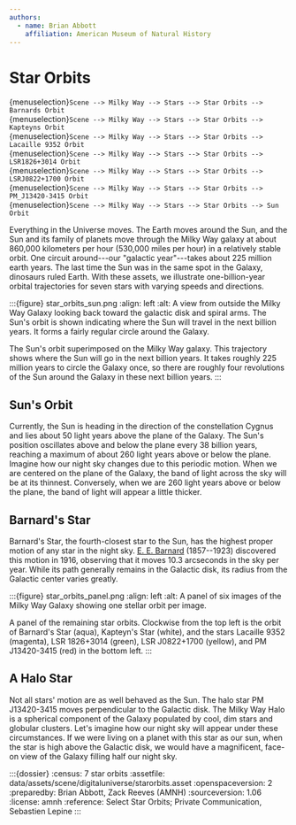 ```yaml
---
authors:
  - name: Brian Abbott
    affiliation: American Museum of Natural History
---
```



# Star Orbits


{menuselection}`Scene --> Milky Way --> Stars --> Star Orbits --> Barnards Orbit` \
{menuselection}`Scene --> Milky Way --> Stars --> Star Orbits --> Kapteyns Orbit` \
{menuselection}`Scene --> Milky Way --> Stars --> Star Orbits --> Lacaille 9352 Orbit` \
{menuselection}`Scene --> Milky Way --> Stars --> Star Orbits --> LSR1826+3014 Orbit` \
{menuselection}`Scene --> Milky Way --> Stars --> Star Orbits --> LSRJ0822+1700 Orbit` \
{menuselection}`Scene --> Milky Way --> Stars --> Star Orbits --> PM_J13420-3415 Orbit` \
{menuselection}`Scene --> Milky Way --> Stars --> Star Orbits --> Sun Orbit`



Everything in the Universe moves. The Earth moves around the Sun, and the Sun and its family of planets move through the Milky Way galaxy at about 860,000 kilometers per hour (530,000 miles per hour) in a relatively stable orbit. One circuit around---our "galactic year"---takes about 225 million earth years. The last time the Sun was in the same spot in the Galaxy, dinosaurs ruled Earth. With these assets, we illustrate one-billion-year orbital trajectories for seven stars with varying speeds and directions.



:::{figure} star_orbits_sun.png
:align: left
:alt: A view from outside the Milky Way Galaxy looking back toward the galactic disk and spiral arms. The Sun's orbit is shown indicating where the Sun will travel in the next billion years. It forms a fairly regular circle around the Galaxy.

The Sun's orbit superimposed on the Milky Way galaxy. This trajectory shows where the Sun will go in the next billion years. It takes roughly 225 million years to circle the Galaxy once, so there are roughly four revolutions of the Sun around the Galaxy in these next billion years.
:::



## Sun's Orbit

Currently, the Sun is heading in the direction of the constellation Cygnus and lies about 50 light years above the plane of the Galaxy. The Sun's position oscillates above and below the plane every 38 billion years, reaching a maximum of about 260 light years above or below the plane. Imagine how our night sky changes due to this periodic motion. When we are centered on the plane of the Galaxy, the band of light across the sky will be at its thinnest. Conversely, when we are 260 light years above or below the plane, the band of light will appear a little thicker.



## Barnard's Star

Barnard's Star, the fourth-closest star to the Sun, has the highest proper motion of any star in the night sky. [E. E. Barnard](https://en.wikipedia.org/wiki/Edward_Emerson_Barnard) (1857--1923) discovered this motion in 1916, observing that it moves 10.3 arcseconds in the sky per year. While its path generally remains in the Galactic disk, its radius from the Galactic center varies greatly.




:::{figure} star_orbits_panel.png
:align: left
:alt: A panel of six images of the Milky Way Galaxy showing one stellar orbit per image.

A panel of the remaining star orbits. Clockwise from the top left is the orbit of Barnard's Star (aqua), Kapteyn's Star (white), and the stars Lacaille 9352 (magenta), LSR 1826+3014 (green), LSR J0822+1700 (yellow), and PM J13420-3415 (red) in the bottom left.
:::




## A Halo Star

Not all stars' motion are as well behaved as the Sun. The halo star PM J13420-3415 moves perpendicular to the Galactic disk. The Milky Way Halo is a spherical component of the Galaxy populated by cool, dim stars and globular clusters. Let's imagine how our night sky will appear under these circumstances. If we were living on a planet with this star as our sun, when the star is high above the Galactic disk, we would have a magnificent, face-on view of the Galaxy filling half our night sky.




:::{dossier}
:census: 7 star orbits
:assetfile: data/assets/scene/digitaluniverse/starorbits.asset
:openspaceversion: 2
:preparedby: Brian Abbott, Zack Reeves (AMNH)
:sourceversion: 1.06
:license: amnh
:reference: Select Star Orbits; Private Communication, Sebastien Lepine
:::
